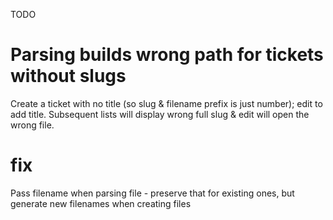 TODO
# Parsing builds wrong path for tickets without slugs
Create a ticket with no title (so slug & filename prefix is just number); edit to add title. Subsequent lists will display wrong full slug & edit will open the wrong file.

# fix
Pass filename when parsing file - preserve that for existing ones, but generate
new filenames when creating files
